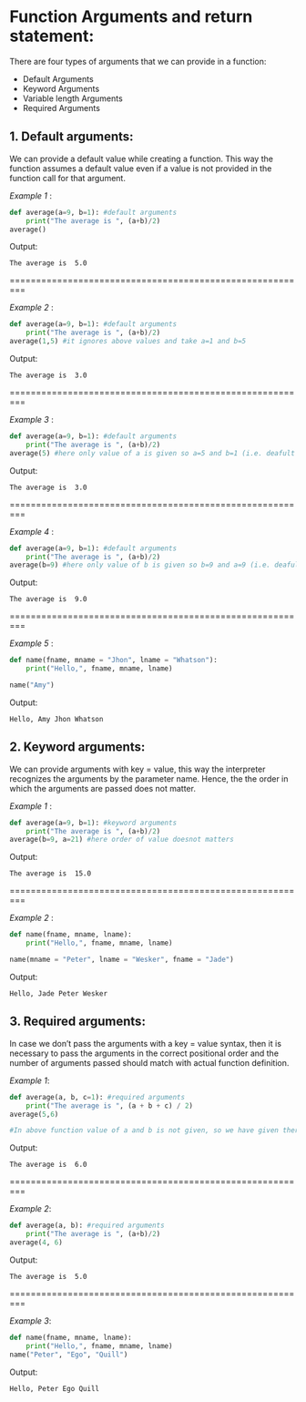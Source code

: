 # Function Arguments and return statement:
There are four types of arguments that we can provide in a function:

- Default Arguments
- Keyword Arguments
- Variable length Arguments
- Required Arguments

## 1. Default arguments:
We can provide a default value while creating a function. This way the function assumes a default value even if a value is not provided in the function call for that argument.

*Example 1* :
```python
def average(a=9, b=1): #default arguments
    print("The average is ", (a+b)/2)
average()
```
Output:
```
The average is  5.0
```
=========================================================

*Example 2* :
```python
def average(a=9, b=1): #default arguments
    print("The average is ", (a+b)/2)
average(1,5) #it ignores above values and take a=1 and b=5
```
Output:
```
The average is  3.0
```
=========================================================

*Example 3* :
```python
def average(a=9, b=1): #default arguments
    print("The average is ", (a+b)/2)
average(5) #here only value of a is given so a=5 and b=1 (i.e. deafult value given above)
```

Output:
```
The average is  3.0
```

=========================================================

*Example 4* :
```python
def average(a=9, b=1): #default arguments
    print("The average is ", (a+b)/2)
average(b=9) #here only value of b is given so b=9 and a=9 (i.e. deafult value given above)
```

Output:
```
The average is  9.0
```

=========================================================

*Example 5* :
```python
def name(fname, mname = "Jhon", lname = "Whatson"):
    print("Hello,", fname, mname, lname)

name("Amy")
```

Output:
```
Hello, Amy Jhon Whatson
```

## 2. Keyword arguments:
We can provide arguments with key = value, this way the interpreter recognizes the arguments by the parameter name. Hence, the the order in which the arguments are passed does not matter.

*Example 1* :
```python
def average(a=9, b=1): #keyword arguments
    print("The average is ", (a+b)/2)
average(b=9, a=21) #here order of value doesnot matters
```

Output:
```
The average is  15.0
```

=========================================================

*Example 2* :
```python
def name(fname, mname, lname):
    print("Hello,", fname, mname, lname)

name(mname = "Peter", lname = "Wesker", fname = "Jade")
```

Output:
```
Hello, Jade Peter Wesker
```

## 3. Required arguments:
In case we don’t pass the arguments with a key = value syntax, then it is necessary to pass the arguments in the correct positional order and the number of arguments passed should match with actual function definition.

*Example 1*:
```python
def average(a, b, c=1): #required arguments
    print("The average is ", (a + b + c) / 2)
average(5,6) 

#In above function value of a and b is not given, so we have given there values here a=5, b=6 and c=1 (default value given above)
```

Output:
```
The average is  6.0
```

=========================================================

*Example 2*:
```python
def average(a, b): #required arguments
    print("The average is ", (a+b)/2)
average(4, 6)
```

Output:
```
The average is  5.0
```

=========================================================

*Example 3*:
```python
def name(fname, mname, lname):
    print("Hello,", fname, mname, lname)
name("Peter", "Ego", "Quill")
```

Output:
```
Hello, Peter Ego Quill
```
